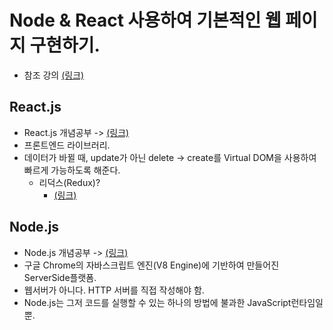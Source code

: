 # Node & React 사용하여 기본적인 웹 페이지 구현하기.

- 참조 강의 [(링크)](https://www.inflearn.com/course/%EB%94%B0%EB%9D%BC%ED%95%98%EB%A9%B0-%EB%B0%B0%EC%9A%B0%EB%8A%94-%EB%85%B8%EB%93%9C-%EB%A6%AC%EC%95%A1%ED%8A%B8-%EA%B8%B0%EB%B3%B8/dashboard)

## React.js
- React.js 개념공부 -> [(링크)](https://velopert.com/3612)
- 프론트엔드 라이브러리.
- 데이터가 바뀔 때, update가 아닌 delete -> create를 Virtual DOM을 사용하여 빠르게 가능하도록 해준다.
    - 리덕스(Redux)?
      - [(링크)](https://velopert.com/3528)

## Node.js
- Node.js 개념공부 -> [(링크)](https://velopert.com/133)
- 구글 Chrome의 자바스크립트 엔진(V8 Engine)에 기반하여 만들어진 ServerSide플랫폼.
- 웹서버가 아니다. HTTP 서버를 직접 작성해야 함.
- Node.js는 그저 코드를 실행할 수 있는 하나의 방법에 불과한 JavaScript런타임일 뿐.
